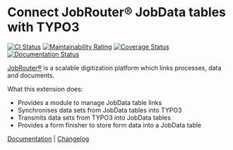 # Connect JobRouter® JobData tables with TYPO3

[![CI Status](https://github.com/brotkrueml/typo3-jobrouter-data/workflows/CI/badge.svg?branch=master)](https://github.com/brotkrueml/typo3-jobrouter-data/actions?query=workflow%3ACI)
[![Maintainability Rating](https://sonarcloud.io/api/project_badges/measure?project=typo3-jobrouter-data&metric=sqale_rating)](https://sonarcloud.io/dashboard?id=typo3-jobrouter-data)
[![Coverage Status](https://coveralls.io/repos/github/brotkrueml/typo3-jobrouter-data/badge.svg?branch=master)](https://coveralls.io/github/brotkrueml/typo3-jobrouter-data?branch=master)
[![Documentation Status](https://readthedocs.org/projects/typo3-jobrouter-data/badge/?version=latest)](https://typo3-jobrouter.readthedocs.io/projects/data/)

[JobRouter®](https://www.jobrouter.com/) is a scalable digitization
platform which links processes, data and documents.

What this extension does:
  * Provides a module to manage JobData table links
  * Synchronises data sets from JobData tables into TYPO3
  * Transmits data sets from TYPO3 into JobData tables
  * Provides a form finisher to store form data into a JobData table

[Documentation](https://typo3-jobrouter.readthedocs.io/projects/data/) |
[Changelog](https://github.com/brotkrueml/typo3-jobrouter-data/blob/master/CHANGELOG.md)
